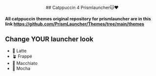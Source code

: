 <p style="text-align: center;">
## Catppuccin 4 Prismlauncher🐱❤️


#### All catppuccin themes original repository for prismlauncher are in this link https://github.com/PrismLauncher/Themes/tree/main/themes

</p>

## Change YOUR launcher look
- 🌻 Latte
- 🪴 Frappé
- 🌺 Macchiato
- 🌿 Mocha
